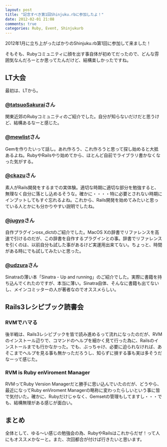 ```yaml
---
layout: post
title: "記念すべき第1回Shinjuku.rbに参加したよ！"
date: 2012-02-01 21:08
comments: true
categories: Ruby, Event, Shinjukurb
---
```


2012年1月に立ち上がったばかりのShinjuku.rb第1回に参加して来ました！

そもそも、Rubyコミュニティに顔を出す事自体が初めてだったので、どんな雰囲気なんだろーとか思ってたんだけど、結構楽しかったですね。

<!-- more -->

## LT大会

最初は、LTから。

### [@tatsuoSakurai](http://twitter.com/tatsuoSakurai)さん

関東近郊のRubyコミュニティのご紹介でした。自分が知らないだけだと思うけど、結構あるなーと感じた。

### [@mewlist](http://twitter.com/mewlist)さん

Gemを作りたいって話し。あれ作ろう、これ作ろうと思って探し始めると大抵あるよね。RubyやRailsやり始めてから、ほとんど自前でライブラリ書かなくなった気がする。

### [@ckazu](http://twitter.com/ckazu)さん

素人がRails開発をするまでの実体験。適切な時期に適切な部分を勉強すると、無理なく自分に落とし込めるそうな。確かに・・・・特に必要とされない時期にインプットしてもすぐ忘れるよね。これから、Rails開発を始めてみたいと思っている人とかにも分かりやすい説明でしたね。

### [@jugyo](http://twitter.com/jugyo)さん

自作プラグインosx_dictのご紹介でした。MacOS Xの辞書でリファレンスを高速で引けるのだが、この辞書を自作するプラグインとの事。辞書でリファレンスを引くのは、以前自分も試した事があるけど実運用出来てない。ちょっと、時間がある時にでも試してみたいと思った。

### [@udzura](http://twitter.com/udzura)さん

Sinatraの薄い本「Sinatra - Up and running」のご紹介でした。実際に書籍を持ち込んでくれたのですが、本当に薄い。Sinatra自体、そんなに書籍も出てないし、メインコミッターの人が著者なのでオススメらしい。

## Rails3レシピブック読書会

### RVMでハマる

後半戦は、Rails3レシピブックを皆で読み進めるって流れになったのだが、RVMのインストール辺りで、コマンドのヘルプを細かく見て行った為に、Railsのインストールまでも行かなかった。でも、ぶっちゃけ、必要に迫られなければ、あそこまでヘルプを見る事も無かっただろうし、知らずに損する事も実は多そうだなーって感じた。

### RVM is Ruby enViroment Manager

RVMってRuby Version Managerだと勝手に思い込んでいたのだが、どうやら、最近になってRuby enViroment Managerの略称に変わったらしいという事に皆で気付いた。確かに、Rubyだけじゃなく、Gemsetの管理もしてますし・・・でも、結構無理がある感じが面白い。

## まとめ

全体として、ゆる～い感じの勉強会の為、RubyやRailsはこれからだぜ！って人にもオススメかなーと。また、次回都合が付けば行きたいと思います。